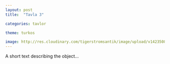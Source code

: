```yaml
---
layout: post
title:  "Tavla 3"

categories: tavlor

theme: turkos

image: http://res.cloudinary.com/tigerstromsantik/image/upload/v1423508159/Engelsk_konstn%C3%A4r_zdz0ot.jpg
---
```


A short text describing the object...
